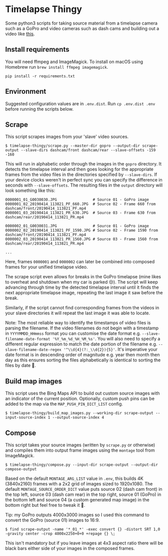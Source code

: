 Timelapse Thingy
================
Some python3 scripts for taking source material from a timelapse camera such as a GoPro and video cameras such as dash
cams and building out a video like [this](todo://linkme).

Install requirements
--------------------
You will need ffmpeg and ImageMagick. To install on macOS using Homebrew run `brew install ffmpeg imagemagick`.
```
pip install -r requirements.txt
```

Environment
-----------
Suggested configuration values are in `.env.dist`. Run `cp .env.dist .env` before running the scripts below.

Scrape
------
This script scrapes images from your 'slave' video sources.

```
$ timelapse-thingy/scrape.py --master-dir gopro --output-dir scrape-output --slave-dirs dashcam/front dashcam/rear --slave-offsets -159 -160
```

This will run in alphabetic order through the images in the `gopro` directory. It detects the timelapse interval and
then goes looking for the appropriate frames from the video files in the directories specified by `--slave-dirs`.
If your device clocks weren't in perfect sync you can specify the difference in seconds with `--slave-offsets`. The
resulting files in the `output` directory will look something like this:
```
0000001_01_G0030030.JPG                # Source 01 - GoPro image
0000001_02_20190414_113821_PF_660.JPG  # Source 02 - Frame 660 from dashcam/front/20190414_113821_PF.mp4
0000001_03_20190414_113821_PR_630.JPG  # Source 03 - Frame 630 from dashcam/rear/20190414_113821_PR.mp4

0000002_01_G0030031.JPG                # Source 01 - GoPro image
0000002_02_20190414_113821_PF_1590.JPG # Source 02 - Frame 1590 from dashcam/front/20190414_113821_PF.mp4
0000002_03_20190414_113821_PR_1560.JPG # Source 03 - Frame 1560 from dashcam/rear/20190414_113821_PR.mp4

...
```
Here, frames `0000001` and `0000002` can later be combined into composed frames for your unified timelapse video.

The scrape script even allows for breaks in the GoPro timelapse (mine likes to overheat and shutdown when my car is
parked 😒). The script will keep advancing through time by the detected timelapse interval until it finds the next
appropriate timelapse image, repeating the last image it saw before the break. 

Similarly, if the script cannot find corresponding frames from the videos in your slave directories it will repeat the
last image it was able to locate.

Note: The most reliable way to identify the timestamps of video files is parsing the filename. If the video filenames
do not begin with a timestamp in `YYYYMMDD_HHmmss` format you can customise the date format e.g.
`--slave-filename-date-format '%Y_%m_%d_%H_%M_%s'`. You will also need to specify a different regular expression to
match the date portion of the filename e.g. `--slave-filename-date-regex '^\\d{4}(?:_\\d{2}){5}'`. It's imperative your
date format is in descending order of magnitude e.g. year then month then day as this ensures sorting the files
alphabetically is identical to sorting the files by date 🍻. 

Build map images
----------------
This script uses the Bing Maps API to build out custom source images with an indicator of the current position.
Optionally, custom push pins can be added to the map via the `MAP_PUSH_PIN_DICT_LIST` config.
```
$ timelapse-thingy/build_map_images.py --working-dir scrape-output --input-source-index 1 --output-source-index 4
```

Compose
-------
This script takes your source images (written by `scrape.py` or otherwise) and compiles them into output frame images
using the `montage` tool from ImageMagick.
```
$ timelapse-thingy/compose.py --input-dir scrape-output --output-dir compose-output
```
Based on the default `MONTAGE_ARG_LIST` value in `.env`, this builds 4K (3840x2160) frames with a 2x2 grid of images
sized to 1920x1080. The default `MONTAGE_SOURCE_ORDER_DICT` value puts source 02 (dash cam front) in the top left,
source 03 (dash cam rear) in the top right, source 01 (GoPro) in the bottom left and source 04 (a custom generated
map image) in the bottom right but feel free to tweak it 🐫.

Tip: my GoPro outputs 4000x3000 images so I used this command to convert the GoPro (source 01) images to 16:9.
```
$ find scrape-output -name '*_01_*' -exec convert {} -distort SRT 1,0 -gravity center -crop 4000x2250+0+0 +repage {} \;
```
This isn't mandatory but if you leave images at 4x3 aspect ratio there will be black bars either side of your images in
the composed frames.
